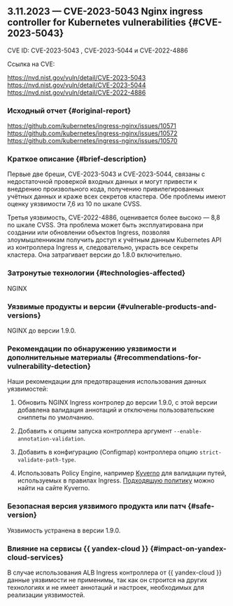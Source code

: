 ## 3.11.2023 — CVE-2023-5043 Nginx ingress controller for Kubernetes vulnerabilities {#CVE-2023-5043}

CVE ID: CVE-2023-5043 , CVE-2023-5044 и CVE-2022-4886

Ссылка на CVE:

<https://nvd.nist.gov/vuln/detail/CVE-2023-5043>
<https://nvd.nist.gov/vuln/detail/CVE-2023-5044>
<https://nvd.nist.gov/vuln/detail/CVE-2022-4886>

### Исходный отчет {#original-report}

<https://github.com/kubernetes/ingress-nginx/issues/10571>
<https://github.com/kubernetes/ingress-nginx/issues/10572>
<https://github.com/kubernetes/ingress-nginx/issues/10570>

### Краткое описание {#brief-description}

Первые две бреши, CVE-2023-5043 и CVE-2023-5044, связаны с недостаточной проверкой входных данных и могут привести к внедрению произвольного кода, получению привилегированных учётных данных и краже всех секретов кластера. Обе проблемы имеют оценку уязвимости 7,6 из 10 по шкале CVSS.

Третья уязвимость, CVE-2022-4886, оценивается более высоко — 8,8 по шкале CVSS. Эта проблема может быть эксплуатирована при создании или обновлении объектов Ingress, позволяя злоумышленникам получить доступ к учётным данным Kubernetes API из контроллера Ingress и, следовательно, украсть все секреты кластера. Она затрагивает версии до 1.8.0 включительно.

### Затронутые технологии {#technologies-affected}

NGINX

### Уязвимые продукты и версии {#vulnerable-products-and-versions}

NGINX до версии 1.9.0.

### Рекомендации по обнаружению уязвимости и дополнительные материалы {#recommendations-for-vulnerability-detection}

Наши рекомендации для предотвращения использования данных уязвимостей:

1. Обновить NGINX Ingress контролер до версии 1.9.0, с этой версии добавлена валидация аннотаций и отключены пользовательские сниппеты по умолчанию.

1. Добавить к опциям запуска контроллера аргумент `--enable-annotation-validation`.

1. Добавить в конфигурацию (Configmap) контроллера опцию `strict-validate-path-type`.

1. Использовать Policy Engine, например [Kyverno](https://cloud.yandex.ru/marketplace/products/yc/kyverno) для валидации путей, используемых в правилах Ingress. [Подходящую политику](https://kyverno.io/policies/nginx-ingress/restrict-ingress-paths/restrict-ingress-paths/) можно найти на сайте Kyverno.

### Безопасная версия уязвимого продукта или патч {#safe-version}

Уязвимость устранена в версии 1.9.0.

### Влияние на сервисы {{ yandex-cloud }} {#impact-on-yandex-cloud-services}

В случае использования ALB Ingress контроллера от {{ yandex-cloud }} данные уязвимости не применимы, так как он строится на других технологиях и не имеет аннотаций и настроек, необходимых для реализации уязвимостей.
